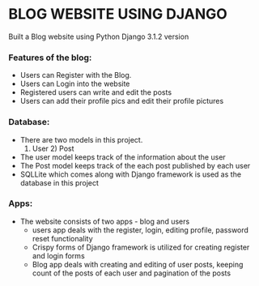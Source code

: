 # BLOG WEBSITE USING DJANGO


Built a Blog website using Python Django 3.1.2 version

### Features of the blog:
 - Users can Register with the Blog. 
 - Users can Login into the website
 - Registered users can write and edit the posts
 - Users can add their profile pics and edit their profile pictures

### Database:
 - There are two models in this project.
      1) User     2) Post
 - The user model keeps track of the information about the user
 - The Post model keeps track of the each post published by each user
 - SQLLite which comes along with Django framework is used as the database in this project


### Apps:
  - The website consists of two apps - blog and users
      - users app deals with the register, login, editing profile, password reset functionality
      - Crispy forms of Django framework is utilized for creating register and login forms
      - Blog app deals with creating and editing of user posts, keeping count of the posts of each user and pagination of the posts
